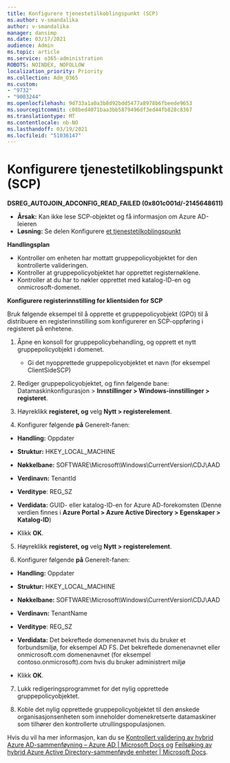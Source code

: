 ```yaml
---
title: Konfigurere tjenestetilkoblingspunkt (SCP)
ms.author: v-smandalika
author: v-smandalika
manager: dansimp
ms.date: 03/17/2021
audience: Admin
ms.topic: article
ms.service: o365-administration
ROBOTS: NOINDEX, NOFOLLOW
localization_priority: Priority
ms.collection: Adm_O365
ms.custom:
- "9732"
- "9003244"
ms.openlocfilehash: 9d733a1a0a3b8d92bdd5477a8978b6fbeede9653
ms.sourcegitcommit: c08bed4071baa3bb5879496df3ed44fb828c8367
ms.translationtype: MT
ms.contentlocale: nb-NO
ms.lasthandoff: 03/19/2021
ms.locfileid: "51036147"
---
```

# <a name="configure-service-connection-point-scp"></a>Konfigurere tjenestetilkoblingspunkt (SCP)

**DSREG_AUTOJOIN_ADCONFIG_READ_FAILED (0x801c001d/-2145648611)**

- **Årsak:** Kan ikke lese SCP-objektet og få informasjon om Azure AD-leieren
- **Løsning:** Se delen Konfigurere [et tjenestetilkoblingspunkt](https://docs.microsoft.com/azure/active-directory/devices/hybrid-azuread-join-federated-domains#configure-hybrid-azure-ad-join)


**Handlingsplan**

- Kontroller om enheten har mottatt gruppepolicyobjektet for den kontrollerte valideringen.
- Kontroller at gruppepolicyobjektet har opprettet registernøklene.
- Kontroller at du har to nøkler opprettet med katalog-ID-en og onmicrosoft-domenet.

**Konfigurere registerinnstilling for klientsiden for SCP**

Bruk følgende eksempel til å opprette et gruppepolicyobjekt (GPO) til å distribuere en registerinnstilling som konfigurerer en SCP-oppføring i registeret på enhetene.

1. Åpne en konsoll for gruppepolicybehandling, og opprett et nytt gruppepolicyobjekt i domenet.
     - Gi det nyopprettede gruppepolicyobjektet et navn (for eksempel ClientSideSCP)

2. Rediger gruppepolicyobjektet, og finn følgende bane: Datamaskinkonfigurasjon > **Innstillinger > Windows-innstillinger > registeret**.

3. Høyreklikk **registeret, og** velg **Nytt > registerelement**.

4. Konfigurer følgende **på** Generelt-fanen:
  
- **Handling:** Oppdater
    
- **Struktur:** HKEY_LOCAL_MACHINE
    
- **Nøkkelbane:** SOFTWARE\Microsoft\Windows\CurrentVersion\CDJ\AAD
    
- **Verdinavn:** TenantId
    
- **Verditype**: REG_SZ
    
- **Verdidata:** GUID- eller katalog-ID-en for Azure AD-forekomsten (Denne verdien finnes i **Azure Portal > Azure Active Directory > Egenskaper > Katalog-ID**)
 
- Klikk **OK**.
 
5. Høyreklikk **registeret, og** velg **Nytt > registerelement**.

6. Konfigurer følgende **på** Generelt-fanen:
  
- **Handling:** Oppdater
    
- **Struktur:** HKEY_LOCAL_MACHINE
    
- **Nøkkelbane:** SOFTWARE\Microsoft\Windows\CurrentVersion\CDJ\AAD
    
- **Verdinavn:** TenantName
    
- **Verditype**: REG_SZ
    
- **Verdidata:** Det bekreftede domenenavnet hvis du bruker et forbundsmiljø, for eksempel AD FS. Det bekreftede domenenavnet eller onmicrosoft.com domenenavnet (for eksempel contoso.onmicrosoft).com hvis du bruker administrert miljø

- Klikk **OK**.

7. Lukk redigeringsprogrammet for det nylig opprettede gruppepolicyobjektet.

8. Koble det nylig opprettede gruppepolicyobjektet til den ønskede organisasjonsenheten som inneholder domenekretserte datamaskiner som tilhører den kontrollerte utrullingspopulasjonen.

Hvis du vil ha mer informasjon, kan du se [Kontrollert validering av hybrid Azure AD-sammenføyning – Azure AD | Microsoft Docs og](https://docs.microsoft.com/azure/active-directory/devices/hybrid-azuread-join-control)  [Feilsøking av hybrid Azure Active Directory-sammenføyde enheter | Microsoft Docs](https://docs.microsoft.com/azure/active-directory/devices/troubleshoot-hybrid-join-windows-current).









